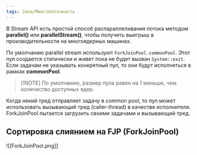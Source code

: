 ```yaml
---
tags: Java/Многопоточность
--- 
```

В Stream API есть простой способ распараллеливания потока методом **parallel()** или **parallelStream()**, чтобы получить выигрыш в производительности на многоядерных машинах.

По умолчанию parallel stream используют `ForkJoinPool.commonPool`. Этот пул создается статически и живет пока не будет вызван `System::exit`. Если задачам не указывать конкретный пул, то они будут исполняться в рамках **commonPool**.

>[!NOTE] По умолчанию, размер пула равен на 1 меньше, чем количество доступных ядер.

Когда некий тред отправляет задачу в common pool, то пул может использовать вызывающий тред (caller-thread) в качестве исполнителя. ForkJoinPool пытается загрузить своими задачами и вызывающий тред.
## Сортировка слиянием на FJP (ForkJoinPool)
![[ForkJoinPool.png]]
